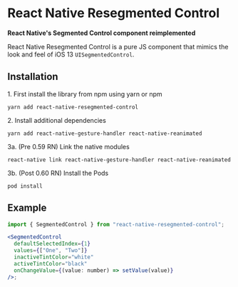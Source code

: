 # React Native Resegmented Control

**React Native's Segmented Control component reimplemented**

React Native Resegmented Control is a pure JS component that mimics the look and feel of iOS 13 `UISegmentedControl`.

## Installation

1\. First install the library from npm using yarn or npm

`yarn add react-native-resegmented-control`

2\. Install additional dependencies

`yarn add react-native-gesture-handler react-native-reanimated`

3a. (Pre 0.59 RN) Link the native modules

`react-native link react-native-gesture-handler react-native-reanimated`

3b. (Post 0.60 RN) Install the Pods

`pod install`

## Example

```jsx
import { SegmentedControl } from "react-native-resegmented-control";

<SegmentedControl
  defaultSelectedIndex={1}
  values={["One", "Two"]}
  inactiveTintColor="white"
  activeTintColor="black"
  onChangeValue={(value: number) => setValue(value)}
/>;
```
